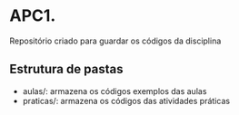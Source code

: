 # APC1.

Repositório criado para guardar os códigos da disciplina

## Estrutura de pastas

* aulas/: armazena os códigos exemplos das aulas
* praticas/: armazena os códigos das atividades práticas
